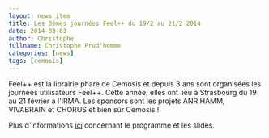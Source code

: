 ```yaml
---
layout: news_item
title: Les 3èmes journées Feel++ du 19/2 au 21/2 2014
date: 2014-03-03
author: Christophe
fullname: Christophe Prud'homme
categories: [news]
tags: [cemosis]
---
```


Feel++ est la librairie phare de Cemosis et depuis 3 ans sont organisées les journées utilisateurs Feel++. Cette année, elles ont lieu à Strasbourg du 19 au 21 février à l'IRMA. Les sponsors sont les projets ANR HAMM, VIVABRAIN et CHORUS et bien sûr Cemosis !

Plus d'informations [ici](http://www.feelpp.org/workshops/3rd-feelpp-user-days) concernant le programme et les slides.